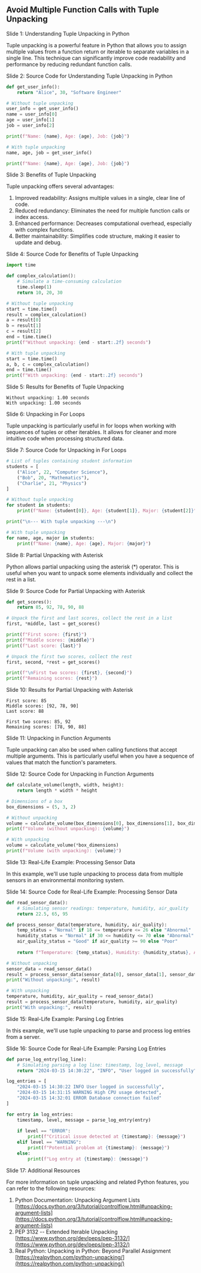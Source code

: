 ## Avoid Multiple Function Calls with Tuple Unpacking
Slide 1: Understanding Tuple Unpacking in Python

Tuple unpacking is a powerful feature in Python that allows you to assign multiple values from a function return or iterable to separate variables in a single line. This technique can significantly improve code readability and performance by reducing redundant function calls.

Slide 2: Source Code for Understanding Tuple Unpacking in Python

```python
def get_user_info():
    return "Alice", 30, "Software Engineer"

# Without tuple unpacking
user_info = get_user_info()
name = user_info[0]
age = user_info[1]
job = user_info[2]

print(f"Name: {name}, Age: {age}, Job: {job}")

# With tuple unpacking
name, age, job = get_user_info()

print(f"Name: {name}, Age: {age}, Job: {job}")
```

Slide 3: Benefits of Tuple Unpacking

Tuple unpacking offers several advantages:

1.  Improved readability: Assigns multiple values in a single, clear line of code.
2.  Reduced redundancy: Eliminates the need for multiple function calls or index access.
3.  Enhanced performance: Decreases computational overhead, especially with complex functions.
4.  Better maintainability: Simplifies code structure, making it easier to update and debug.

Slide 4: Source Code for Benefits of Tuple Unpacking

```python
import time

def complex_calculation():
    # Simulate a time-consuming calculation
    time.sleep(1)
    return 10, 20, 30

# Without tuple unpacking
start = time.time()
result = complex_calculation()
a = result[0]
b = result[1]
c = result[2]
end = time.time()
print(f"Without unpacking: {end - start:.2f} seconds")

# With tuple unpacking
start = time.time()
a, b, c = complex_calculation()
end = time.time()
print(f"With unpacking: {end - start:.2f} seconds")
```

Slide 5: Results for Benefits of Tuple Unpacking

```
Without unpacking: 1.00 seconds
With unpacking: 1.00 seconds
```

Slide 6: Unpacking in For Loops

Tuple unpacking is particularly useful in for loops when working with sequences of tuples or other iterables. It allows for cleaner and more intuitive code when processing structured data.

Slide 7: Source Code for Unpacking in For Loops

```python
# List of tuples containing student information
students = [
    ("Alice", 22, "Computer Science"),
    ("Bob", 20, "Mathematics"),
    ("Charlie", 21, "Physics")
]

# Without tuple unpacking
for student in students:
    print(f"Name: {student[0]}, Age: {student[1]}, Major: {student[2]}")

print("\n--- With tuple unpacking ---\n")

# With tuple unpacking
for name, age, major in students:
    print(f"Name: {name}, Age: {age}, Major: {major}")
```

Slide 8: Partial Unpacking with Asterisk

Python allows partial unpacking using the asterisk (\*) operator. This is useful when you want to unpack some elements individually and collect the rest in a list.

Slide 9: Source Code for Partial Unpacking with Asterisk

```python
def get_scores():
    return 85, 92, 78, 90, 88

# Unpack the first and last scores, collect the rest in a list
first, *middle, last = get_scores()

print(f"First score: {first}")
print(f"Middle scores: {middle}")
print(f"Last score: {last}")

# Unpack the first two scores, collect the rest
first, second, *rest = get_scores()

print(f"\nFirst two scores: {first}, {second}")
print(f"Remaining scores: {rest}")
```

Slide 10: Results for Partial Unpacking with Asterisk

```
First score: 85
Middle scores: [92, 78, 90]
Last score: 88

First two scores: 85, 92
Remaining scores: [78, 90, 88]
```

Slide 11: Unpacking in Function Arguments

Tuple unpacking can also be used when calling functions that accept multiple arguments. This is particularly useful when you have a sequence of values that match the function's parameters.

Slide 12: Source Code for Unpacking in Function Arguments

```python
def calculate_volume(length, width, height):
    return length * width * height

# Dimensions of a box
box_dimensions = (5, 3, 2)

# Without unpacking
volume = calculate_volume(box_dimensions[0], box_dimensions[1], box_dimensions[2])
print(f"Volume (without unpacking): {volume}")

# With unpacking
volume = calculate_volume(*box_dimensions)
print(f"Volume (with unpacking): {volume}")
```

Slide 13: Real-Life Example: Processing Sensor Data

In this example, we'll use tuple unpacking to process data from multiple sensors in an environmental monitoring system.

Slide 14: Source Code for Real-Life Example: Processing Sensor Data

```python
def read_sensor_data():
    # Simulating sensor readings: temperature, humidity, air_quality
    return 22.5, 65, 95

def process_sensor_data(temperature, humidity, air_quality):
    temp_status = "Normal" if 18 <= temperature <= 26 else "Abnormal"
    humidity_status = "Normal" if 30 <= humidity <= 70 else "Abnormal"
    air_quality_status = "Good" if air_quality >= 90 else "Poor"
    
    return f"Temperature: {temp_status}, Humidity: {humidity_status}, Air Quality: {air_quality_status}"

# Without unpacking
sensor_data = read_sensor_data()
result = process_sensor_data(sensor_data[0], sensor_data[1], sensor_data[2])
print("Without unpacking:", result)

# With unpacking
temperature, humidity, air_quality = read_sensor_data()
result = process_sensor_data(temperature, humidity, air_quality)
print("With unpacking:", result)
```

Slide 15: Real-Life Example: Parsing Log Entries

In this example, we'll use tuple unpacking to parse and process log entries from a server.

Slide 16: Source Code for Real-Life Example: Parsing Log Entries

```python
def parse_log_entry(log_line):
    # Simulating parsing a log line: timestamp, log_level, message
    return "2024-03-15 14:30:22", "INFO", "User logged in successfully"

log_entries = [
    "2024-03-15 14:30:22 INFO User logged in successfully",
    "2024-03-15 14:31:15 WARNING High CPU usage detected",
    "2024-03-15 14:32:01 ERROR Database connection failed"
]

for entry in log_entries:
    timestamp, level, message = parse_log_entry(entry)
    
    if level == "ERROR":
        print(f"Critical issue detected at {timestamp}: {message}")
    elif level == "WARNING":
        print(f"Potential problem at {timestamp}: {message}")
    else:
        print(f"Log entry at {timestamp}: {message}")
```

Slide 17: Additional Resources

For more information on tuple unpacking and related Python features, you can refer to the following resources:

1.  Python Documentation: Unpacking Argument Lists [https://docs.python.org/3/tutorial/controlflow.html#unpacking-argument-lists](https://docs.python.org/3/tutorial/controlflow.html#unpacking-argument-lists)
2.  PEP 3132 -- Extended Iterable Unpacking [https://www.python.org/dev/peps/pep-3132/](https://www.python.org/dev/peps/pep-3132/)
3.  Real Python: Unpacking in Python: Beyond Parallel Assignment [https://realpython.com/python-unpacking/](https://realpython.com/python-unpacking/)

